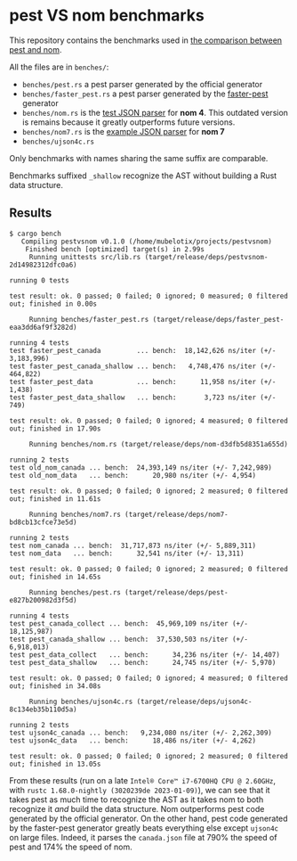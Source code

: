 # pest VS nom benchmarks

This repository contains the benchmarks used in [the comparison between pest and nom](https://github.com/pest-parser/pest/blob/4cdbfc767b05e0e21b3d1d7fb211139f8a6b93c4/README.md#sheer-performance).

All the files are in `benches/`:

- `benches/pest.rs` a pest parser generated by the official generator
- `benches/faster_pest.rs` a pest parser generated by the [faster-pest](https://github.com/mubelotix/faster-pest) generator
- `benches/nom.rs` is the [test JSON parser](https://github.com/Geal/nom/blob/b5d11591056b6acf93834dc26f863aff6559c8ac/benches/json.rs) for **nom 4**. This outdated version is remains because it greatly outperforms future versions.
- `benches/nom7.rs` is the [example JSON parser](https://github.com/rust-bakery/nom/blob/main/examples/json.rs) for **nom 7**
- `benches/ujson4c.rs`

Only benchmarks with names sharing the same suffix are comparable.

Benchmarks suffixed `_shallow` recognize the AST without building a Rust data structure.

## Results

```
$ cargo bench
   Compiling pestvsnom v0.1.0 (/home/mubelotix/projects/pestvsnom)
    Finished bench [optimized] target(s) in 2.99s
     Running unittests src/lib.rs (target/release/deps/pestvsnom-2d14982312dfc0a6)

running 0 tests

test result: ok. 0 passed; 0 failed; 0 ignored; 0 measured; 0 filtered out; finished in 0.00s

     Running benches/faster_pest.rs (target/release/deps/faster_pest-eaa3dd6af9f3282d)

running 4 tests
test faster_pest_canada         ... bench:  18,142,626 ns/iter (+/- 3,183,996)
test faster_pest_canada_shallow ... bench:   4,748,476 ns/iter (+/- 464,822)
test faster_pest_data           ... bench:      11,958 ns/iter (+/- 1,438)
test faster_pest_data_shallow   ... bench:       3,723 ns/iter (+/- 749)

test result: ok. 0 passed; 0 failed; 0 ignored; 4 measured; 0 filtered out; finished in 17.90s

     Running benches/nom.rs (target/release/deps/nom-d3dfb5d8351a655d)

running 2 tests
test old_nom_canada ... bench:  24,393,149 ns/iter (+/- 7,242,989)
test old_nom_data   ... bench:      20,980 ns/iter (+/- 4,954)

test result: ok. 0 passed; 0 failed; 0 ignored; 2 measured; 0 filtered out; finished in 11.61s

     Running benches/nom7.rs (target/release/deps/nom7-bd8cb13cfce73e5d)

running 2 tests
test nom_canada ... bench:  31,717,873 ns/iter (+/- 5,889,311)
test nom_data   ... bench:      32,541 ns/iter (+/- 13,311)

test result: ok. 0 passed; 0 failed; 0 ignored; 2 measured; 0 filtered out; finished in 14.65s

     Running benches/pest.rs (target/release/deps/pest-e827b200982d3f5d)

running 4 tests
test pest_canada_collect ... bench:  45,969,109 ns/iter (+/- 18,125,987)
test pest_canada_shallow ... bench:  37,530,503 ns/iter (+/- 6,918,013)
test pest_data_collect   ... bench:      34,236 ns/iter (+/- 14,407)
test pest_data_shallow   ... bench:      24,745 ns/iter (+/- 5,970)

test result: ok. 0 passed; 0 failed; 0 ignored; 4 measured; 0 filtered out; finished in 34.08s

     Running benches/ujson4c.rs (target/release/deps/ujson4c-8c134eb35b110d5a)

running 2 tests
test ujson4c_canada ... bench:   9,234,080 ns/iter (+/- 2,262,309)
test ujson4c_data   ... bench:      18,486 ns/iter (+/- 4,262)

test result: ok. 0 passed; 0 failed; 0 ignored; 2 measured; 0 filtered out; finished in 13.05s
```

From these results (run on a late `Intel® Core™ i7-6700HQ CPU @ 2.60GHz`, with `rustc 1.68.0-nightly (3020239de 2023-01-09)`), we can see that it takes pest as much time to recognize the AST as it takes nom to both recognize it *and* build the data structure. Nom outperforms pest code generated by the official generator. On the other hand, pest code generated by the faster-pest generator greatly beats everything else except `ujson4c` on large files. Indeed, it parses the `canada.json` file at 790% the speed of pest and 174% the speed of nom.
